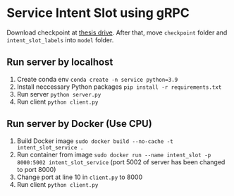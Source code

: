 # Service Intent Slot using gRPC

Download checkpoint at [thesis drive](https://drive.google.com/drive/folders/15QNWIEC5JrjJwS-24TG-myMmWW7VkbjT?usp=sharing). After that, move `checkpoint` folder and `intent_slot_labels` into `model` folder. 

## Run server by localhost

1. Create conda env `conda create -n service python=3.9`
2. Install neccessary Python packages `pip install -r requirements.txt`
3. Run server `python server.py`
4. Run client `python client.py`
    
## Run server by Docker (Use CPU)
1. Build Docker image `sudo docker build --no-cache -t intent_slot_service .` 
2. Run container from image `sudo docker run --name intent_slot -p 8000:5002 intent_slot_service` (port 5002 of server has been changed to port 8000)
3. Change port at line 10 in `client.py` to 8000
4. Run client `python client.py`
